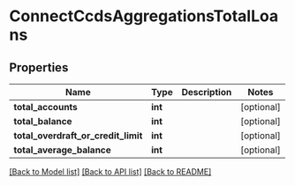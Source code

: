 # ConnectCcdsAggregationsTotalLoans

## Properties
Name | Type | Description | Notes
------------ | ------------- | ------------- | -------------
**total_accounts** | **int** |  | [optional] 
**total_balance** | **int** |  | [optional] 
**total_overdraft_or_credit_limit** | **int** |  | [optional] 
**total_average_balance** | **int** |  | [optional] 

[[Back to Model list]](../README.md#documentation-for-models) [[Back to API list]](../README.md#documentation-for-api-endpoints) [[Back to README]](../README.md)

